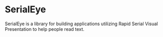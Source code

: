 SerialEye
=========

SerialEye is a library for building applications utilizing Rapid Serial Visual Presentation to help people read text.